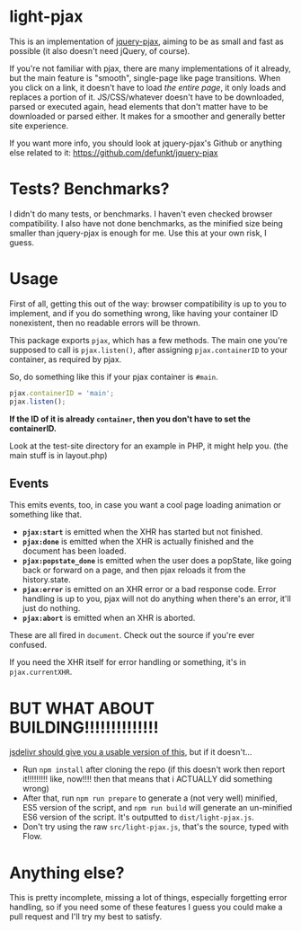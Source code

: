 # light-pjax
This is an implementation of [jquery-pjax](https://github.com/defunkt/jquery-pjax), aiming to be as small and fast as possible (it also doesn't need jQuery, of course).

If you're not familiar with pjax, there are many implementations of it already, but the main feature is "smooth", single-page like page transitions. When you click on a link, it doesn't have to load _the entire page_, it only loads and replaces a portion of it. JS/CSS/whatever doesn't have to be downloaded, parsed or executed again, head elements that don't matter have to be downloaded or parsed either. It makes for a smoother and generally better site experience.

If you want more info, you should look at jquery-pjax's Github or anything else related to it: https://github.com/defunkt/jquery-pjax

# Tests? Benchmarks?
I didn't do many tests, or benchmarks. I haven't even checked browser compatibility. I also have not done benchmarks, as the minified size being smaller than jquery-pjax is enough for me. Use this at your own risk, I guess.

# Usage
First of all, getting this out of the way: browser compatibility is up to you to implement, and if you do something wrong, like having your container ID nonexistent, then no readable errors will be thrown.

This package exports `pjax`, which has a few methods. The main one you're supposed to call is `pjax.listen()`, after assigning `pjax.containerID` to your container, as required by pjax.

So, do something like this if your pjax container is `#main`.
```js
pjax.containerID = 'main';
pjax.listen();
```
**If the ID of it is already `container`, then you don't have to set the containerID.**

Look at the test-site directory for an example in PHP, it might help you. (the main stuff is in layout.php)
## Events
This emits events, too, in case you want a cool page loading animation or something like that.
* **`pjax:start`** is emitted when the XHR has started but not finished.
* **`pjax:done`** is emitted when the XHR is actually finished and the document has been loaded.
* **`pjax:popstate_done`** is emitted when the user does a popState, like going back or forward on a page, and then pjax reloads it from the history.state.
* **`pjax:error`** is emitted on an XHR error or a bad response code. Error handling is up to you, pjax will not do anything when there's an error, it'll just do nothing.
* **`pjax:abort`** is emitted when an XHR is aborted.

These are all fired in `document`. Check out the source if you're ever confused.

If you need the XHR itself for error handling or something, it's in `pjax.currentXHR`.

# BUT WHAT ABOUT BUILDING!!!!!!!!!!!!!!
[jsdelivr should give you a usable version of this](https://www.jsdelivr.com/package/npm/light-pjax), but if it doesn't...
* Run `npm install` after cloning the repo (if this doesn't work then report it!!!!!!!!! like, now!!!! then that means that i ACTUALLY did something wrong)
* After that, run `npm run prepare` to generate a (not very well) minified, ES5 version of the script, and `npm run build` will generate an un-minified ES6 version of the script. It's outputted to `dist/light-pjax.js`.
* Don't try using the raw `src/light-pjax.js`, that's the source, typed with Flow.

# Anything else?
This is pretty incomplete, missing a lot of things, especially forgetting error handling, so if you need some of these features I guess you could make a pull request and I'll try my best to satisfy.
